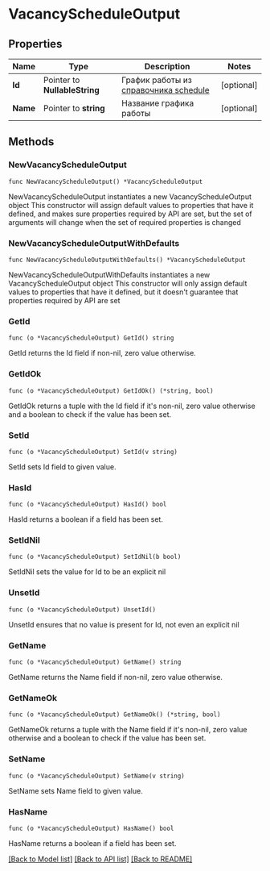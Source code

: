 # VacancyScheduleOutput

## Properties

Name | Type | Description | Notes
------------ | ------------- | ------------- | -------------
**Id** | Pointer to **NullableString** | График работы из [справочника schedule](#tag/Obshie-spravochniki/operation/get-dictionaries) | [optional] 
**Name** | Pointer to **string** | Название графика работы | [optional] 

## Methods

### NewVacancyScheduleOutput

`func NewVacancyScheduleOutput() *VacancyScheduleOutput`

NewVacancyScheduleOutput instantiates a new VacancyScheduleOutput object
This constructor will assign default values to properties that have it defined,
and makes sure properties required by API are set, but the set of arguments
will change when the set of required properties is changed

### NewVacancyScheduleOutputWithDefaults

`func NewVacancyScheduleOutputWithDefaults() *VacancyScheduleOutput`

NewVacancyScheduleOutputWithDefaults instantiates a new VacancyScheduleOutput object
This constructor will only assign default values to properties that have it defined,
but it doesn't guarantee that properties required by API are set

### GetId

`func (o *VacancyScheduleOutput) GetId() string`

GetId returns the Id field if non-nil, zero value otherwise.

### GetIdOk

`func (o *VacancyScheduleOutput) GetIdOk() (*string, bool)`

GetIdOk returns a tuple with the Id field if it's non-nil, zero value otherwise
and a boolean to check if the value has been set.

### SetId

`func (o *VacancyScheduleOutput) SetId(v string)`

SetId sets Id field to given value.

### HasId

`func (o *VacancyScheduleOutput) HasId() bool`

HasId returns a boolean if a field has been set.

### SetIdNil

`func (o *VacancyScheduleOutput) SetIdNil(b bool)`

 SetIdNil sets the value for Id to be an explicit nil

### UnsetId
`func (o *VacancyScheduleOutput) UnsetId()`

UnsetId ensures that no value is present for Id, not even an explicit nil
### GetName

`func (o *VacancyScheduleOutput) GetName() string`

GetName returns the Name field if non-nil, zero value otherwise.

### GetNameOk

`func (o *VacancyScheduleOutput) GetNameOk() (*string, bool)`

GetNameOk returns a tuple with the Name field if it's non-nil, zero value otherwise
and a boolean to check if the value has been set.

### SetName

`func (o *VacancyScheduleOutput) SetName(v string)`

SetName sets Name field to given value.

### HasName

`func (o *VacancyScheduleOutput) HasName() bool`

HasName returns a boolean if a field has been set.


[[Back to Model list]](../README.md#documentation-for-models) [[Back to API list]](../README.md#documentation-for-api-endpoints) [[Back to README]](../README.md)


